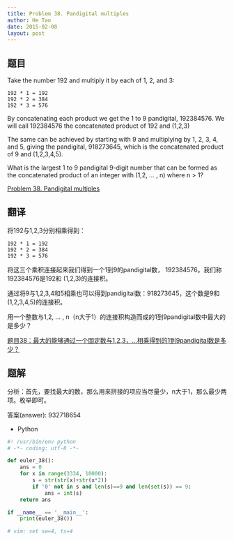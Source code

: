 ```yaml
---
title: Problem 38. Pandigital multiples
author: He Tao
date: 2015-02-08
layout: post
---
```


## 题目

Take the number 192 and multiply it by each of 1, 2, and 3:

    192 * 1 = 192
    192 * 2 = 384
    192 * 3 = 576

By concatenating each product we get the 1 to 9 pandigital, 192384576. We will call 192384576 the concatenated product of 192 and (1,2,3)

The same can be achieved by starting with 9 and multiplying by 1, 2, 3, 4, and 5, giving the pandigital, 918273645, which is the concatenated product of 9 and (1,2,3,4,5).

What is the largest 1 to 9 pandigital 9-digit number that can be formed as the concatenated product of an integer with (1,2, ... , n) where n > 1?

[Problem 38. Pandigital multiples](https://projecteuler.net/problem=38 "Problem 38")

## 翻译

将192与1,2,3分别相乘得到：

    192 * 1 = 192
    192 * 2 = 384
    192 * 3 = 576

将这三个乘积连接起来我们得到一个1到9的pandigital数， 192384576。我们称 192384576是192和 (1,2,3)的连接积。

通过将9与1,2,3,4和5相乘也可以得到pandigital数：918273645，这个数是9和(1,2,3,4,5)的连接积。

用一个整数与1,2, ... , n（n大于1）的连接积构造而成的1到9pandigital数中最大的是多少？

[题目38：最大的能够通过一个固定数与1,2,3，...相乘得到的1到9pandigital数是多少？](http://pe.spiritzhang.com/index.php/2011-05-11-09-44-54/39-3812319pandigital "题目38")

## 题解

分析：首先，要找最大的数，那么用来拼接的项应当尽量少，n大于1，那么最少两项。枚举即可。

答案(answer): 932718654

+ Python

~~~python
#! /usr/bin/env python
# -*- coding: utf-8 -*-

def euler_38():
    ans = 0
    for x in range(3334, 10000):
        s = str(str(x)+str(x*2))
        if '0' not in s and len(s)==9 and len(set(s)) == 9:
            ans = int(s)
    return ans

if __name__ == '__main__':
    print(euler_38())

# vim: set sw=4, ts=4
~~~
